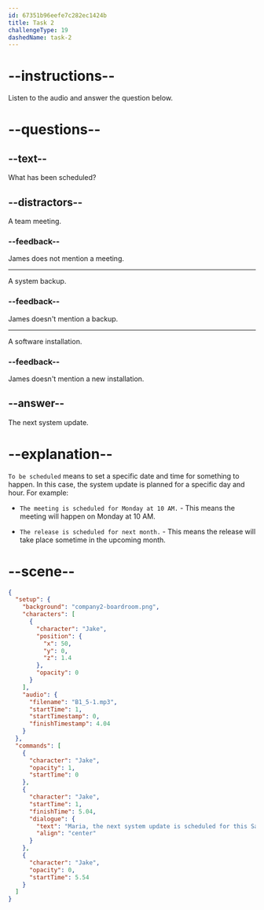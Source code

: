 ```yaml
---
id: 67351b96eefe7c282ec1424b
title: Task 2
challengeType: 19
dashedName: task-2
---
```

<!-- (Audio) Maria, the next system update is scheduled for this Saturday at 2 AM. -->

# --instructions--

Listen to the audio and answer the question below.

# --questions--

## --text--

What has been scheduled?

## --distractors--

A team meeting.

### --feedback--

James does not mention a meeting.

---

A system backup.

### --feedback--

James doesn't mention a backup.

---

A software installation.

### --feedback--

James doesn't mention a new installation.

## --answer--

The next system update.

# --explanation--

`To be scheduled` means to set a specific date and time for something to happen. In this case, the system update is planned for a specific day and hour. For example: 

- `The meeting is scheduled for Monday at 10 AM.` - This means the meeting will happen on Monday at 10 AM. 

- `The release is scheduled for next month.` - This means the release will take place sometime in the upcoming month.


# --scene--

```json
{
  "setup": {
    "background": "company2-boardroom.png",
    "characters": [
      {
        "character": "Jake",
        "position": {
          "x": 50,
          "y": 0,
          "z": 1.4
        },
        "opacity": 0
      }
    ],
    "audio": {
      "filename": "B1_5-1.mp3",
      "startTime": 1,
      "startTimestamp": 0,
      "finishTimestamp": 4.04
    }
  },
  "commands": [
    {
      "character": "Jake",
      "opacity": 1,
      "startTime": 0
    },
    {
      "character": "Jake",
      "startTime": 1,
      "finishTime": 5.04,
      "dialogue": {
        "text": "Maria, the next system update is scheduled for this Saturday at 2am.",
        "align": "center"
      }
    },
    {
      "character": "Jake",
      "opacity": 0,
      "startTime": 5.54
    }
  ]
}
```

